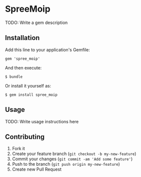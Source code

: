 # SpreeMoip

TODO: Write a gem description

## Installation

Add this line to your application's Gemfile:

    gem 'spree_moip'

And then execute:

    $ bundle

Or install it yourself as:

    $ gem install spree_moip

## Usage

TODO: Write usage instructions here

## Contributing

1. Fork it
2. Create your feature branch (`git checkout -b my-new-feature`)
3. Commit your changes (`git commit -am 'Add some feature'`)
4. Push to the branch (`git push origin my-new-feature`)
5. Create new Pull Request
